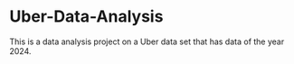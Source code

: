 # Uber-Data-Analysis
This is a data analysis project on a Uber data set that has data of the year 2024.
